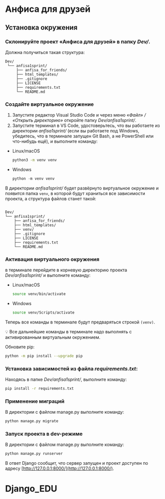 # Анфиса для друзей

## Установка окружения 
### Склонируйте проект «Анфиса для друзей» в папку *Dev/*.

Должна получиться такая структура:

```
Dev/
 └── anfisa1sprint/
     ├── anfisa_for_friends/
     ├── html_templates/
     ├── .gitignore
     ├── LICENSE
     ├── requirements.txt
     └── README.md
```

### Создайте виртуальное окружение

1. Запустите редактор Visual Studio Code и через меню «*Файл» / «Открыть директорию»* откройте папку *Dev/anfisa1sprint/*. 
2. Запустите терминал в VS Code, удостоверьтесь, что вы работаете из директории *anfisa1sprint/* (если вы работаете под Windows, убедитесь, что в терминале запущен Git Bash, а не PowerShell или что-нибудь ещё), и выполните команду:
- Linux/macOS
    
    ```bash
    python3 -m venv venv
    ```
    
- Windows
    
    ```python
    python -m venv venv
    ```
   
В директории *anfisa1sprint/* будет развёрнуто виртуальное окружение и появится папка `venv`, в которой будут храниться все зависимости проекта, а структура файлов станет такой:

```

Dev/
└── anfisa1sprint/
    ├── anfisa_for_friends/
    ├── html_templates/
    ├── venv/   
    ├── .gitignore
    ├── LICENSE
    ├── requirements.txt
    └── README.md
```

### Активация виртуального окружения
в терминале перейдите в корневую директорию проекта *Dev/anfisa1sprint/* и выполните команду:
- Linux/macOS
    
    ```bash
    source venv/bin/activate
    ```
    
- Windows
    
    ```bash
    source venv/Scripts/activate
    ```
    

Теперь все команды в терминале будут предваряться строкой `(venv)`.

💡 Все дальнейшие команды в терминале надо выполнять с активированным виртуальным окружением.

Обновите pip:

```bash
python -m pip install --upgrade pip
```

### Установка зависимостей из файла *requirements.txt*:
Находясь в папке *Dev/anfisa1sprint/*, выполните команду:

```bash
pip install -r requirements.txt
```

### Применение миграций

    
В директории с файлом manage.py выполните команду: 

```bash
python manage.py migrate
```

### Запуск проекта в dev-режиме

    
В директории с файлом manage.py выполните команду: 

```bash
python manage.py runserver
```

В ответ Django сообщит, что сервер запущен и проект доступен по адресу [http://127.0.0.1:8000/](http://127.0.0.1:8000/). 
# Django_EDU
